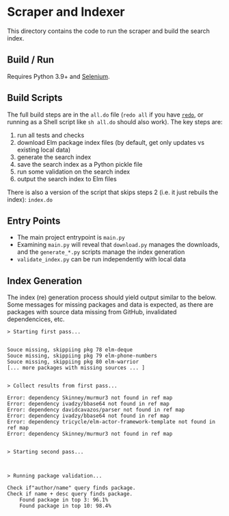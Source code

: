 # Scraper and Indexer

This directory contains the code to run the scraper and build the search index.

## Build / Run

Requires Python 3.9+ and [Selenium](https://selenium-python.readthedocs.io/).

## Build Scripts

The full build steps are in the `all.do` file (`redo all` if you have [`redo`](https://redo.readthedocs.io/en/latest/), or running as a Shell script like `sh all.do` should also work). The key steps are:

1. run all tests and checks
2. download Elm package index files (by default, get only updates vs existing local data)
3. generate the search index
4. save the search index as a Python pickle file
5. run some validation on the search index
6. output the search index to Elm files

There is also a version of the script that skips steps 2 (i.e. it just rebuils the index): `index.do`

## Entry Points

- The main project entrypoint is `main.py`
- Examining `main.py` will reveal that `download.py` manages the downloads, and the `generate_*.py` scripts manage the index generation
- `validate_index.py` can be run independently with local data 


## Index Generation

The index (re) generation process should yield output similar to the below. Some messages for missing packages and data is expected, as there are packages with source data missing from GitHub, invalidated dependencices, etc.

```shell
> Starting first pass...


Souce missing, skippiing pkg 78 elm-deque
Souce missing, skippiing pkg 79 elm-phone-numbers
Souce missing, skippiing pkg 80 elm-warrior
[... more packages with missing sources ... ]


> Collect results from first pass...

Error: dependency Skinney/murmur3 not found in ref map
Error: dependency ivadzy/bbase64 not found in ref map
Error: dependency davidcavazos/parser not found in ref map
Error: dependency ivadzy/bbase64 not found in ref map
Error: dependency tricycle/elm-actor-framework-template not found in ref map
Error: dependency Skinney/murmur3 not found in ref map


> Starting second pass...



> Running package validation...

Check if"author/name" query finds package.
Check if name + desc query finds package.
	Found package in top 3: 96.1%
	Found package in top 10: 98.4%
```
